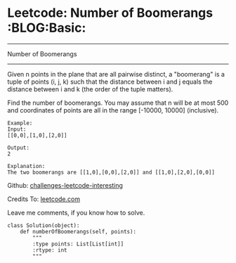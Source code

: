 # Leetcode: Number of Boomerangs     :BLOG:Basic:


---

Number of Boomerangs  

---

Given n points in the plane that are all pairwise distinct, a "boomerang" is a tuple of points (i, j, k) such that the distance between i and j equals the distance between i and k (the order of the tuple matters).  

Find the number of boomerangs. You may assume that n will be at most 500 and coordinates of points are all in the range [-10000, 10000] (inclusive).  

    Example:
    Input:
    [[0,0],[1,0],[2,0]]
    
    Output:
    2
    
    Explanation:
    The two boomerangs are [[1,0],[0,0],[2,0]] and [[1,0],[2,0],[0,0]]

Github: [challenges-leetcode-interesting](https://github.com/DennyZhang/challenges-leetcode-interesting/tree/master/number-of-boomerangs)  

Credits To: [leetcode.com](https://leetcode.com/problems/number-of-boomerangs/description/)  

Leave me comments, if you know how to solve.  

    class Solution(object):
        def numberOfBoomerangs(self, points):
            """
            :type points: List[List[int]]
            :rtype: int
            """